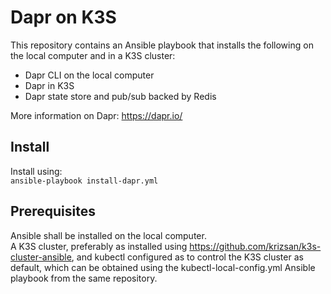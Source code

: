 # Dapr on K3S
This repository contains an Ansible playbook that installs the following on the local computer and in a K3S cluster:<br/>
- Dapr CLI on the local computer
- Dapr in K3S
- Dapr state store and pub/sub backed by Redis

More information on Dapr: https://dapr.io/

## Install
Install using:<br/>
```ansible-playbook install-dapr.yml```

## Prerequisites
Ansible shall be installed on the local computer.<br/>
A K3S cluster, preferably as installed using https://github.com/krizsan/k3s-cluster-ansible,
and kubectl configured as to control the K3S cluster as default, which can be obtained using the kubectl-local-config.yml
Ansible playbook from the same repository.